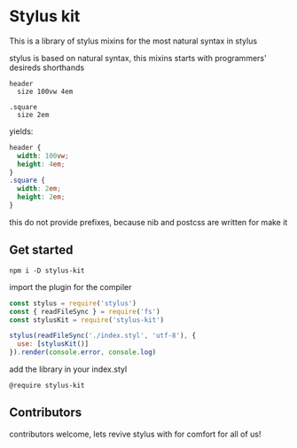 # Stylus kit

This is a library of stylus mixins for the most natural syntax in stylus

stylus is based on natural syntax, this mixins starts with programmers' desireds shorthands

```stylus
header
  size 100vw 4em

.square
  size 2em
```

yields:

```css
header {
  width: 100vw;
  height: 4em;
}
.square {
  width: 2em;
  height: 2em;
}
```

this do not provide prefixes, because nib and postcss are written for make it

## Get started

```
npm i -D stylus-kit
```

import the plugin for the compiler

```js
const stylus = require('stylus')
const { readFileSync } = require('fs')
const stylusKit = require('stylus-kit')

stylus(readFileSync('./index.styl', 'utf-8'), {
  use: [stylusKit()]
}).render(console.error, console.log)
```

add the library in your index.styl

```stylus
@require stylus-kit
```

## Contributors

contributors welcome, lets revive stylus with for comfort for all of us!
